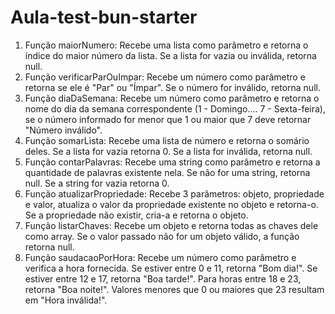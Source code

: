 # Aula-test-bun-starter

1. Função maiorNumero: Recebe uma lista como parâmetro e retorna o índice do maior número da lista. Se a lista for vazia ou inválida, retorna null.
2. Função verificarParOuImpar: Recebe um número como parâmetro e retorna se ele é "Par" ou "Ímpar". Se o número for inválido, retorna null.
3. Função diaDaSemana: Recebe um número como parâmetro e retorna o nome do dia da semana correspondente (1 - Domingo.... 7 - Sexta-feira), se o número informado for menor que 1 ou maior que 7 deve retornar "Número inválido".
4. Função somarLista: Recebe uma lista de número e retorna o somário deles. Se a lista for vazia retorna 0. Se a lista for inválida, retorna null.
5. Função contarPalavras: Recebe uma string como parâmetro e retorna a quantidade de palavras existente nela. Se não for uma string, retorna null. Se a string for vazia retorna 0.
6. Função atualizarPropriedade: Recebe 3 parâmetros: objeto, propriedade e valor, atualiza o valor da propriedade existente no objeto e retorna-o. Se a propriedade não existir, cria-a e retorna o objeto.
7. Função listarChaves: Recebe um objeto e retorna todas as chaves dele como array. Se o valor passado não for um objeto válido, a função retorna null.
8. Função saudacaoPorHora: Recebe um número como parâmetro e verifica a hora fornecida. Se estiver entre 0 e 11, retorna "Bom dia!". Se estiver entre 12 e 17, retorna "Boa tarde!". Para horas entre 18 e 23, retorna "Boa noite!". Valores menores que 0 ou maiores que 23 resultam em "Hora inválida!".
